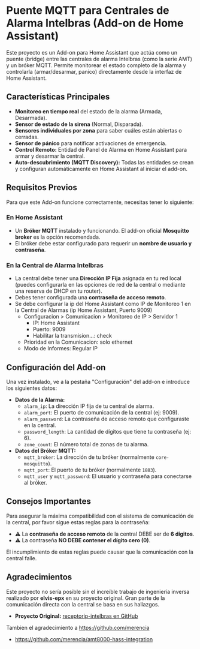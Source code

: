 # Puente MQTT para Centrales de Alarma Intelbras (Add-on de Home Assistant)

Este proyecto es un Add-on para Home Assistant que actúa como un puente (bridge) entre las centrales de alarma Intelbras (como la serie AMT) y un bróker MQTT. Permite monitorear el estado completo de la alarma y controlarla (armar/desarmar, panico) directamente desde la interfaz de Home Assistant.

## Características Principales

* **Monitoreo en tiempo real** del estado de la alarma (Armada, Desarmada).
* **Sensor de estado de la sirena** (Normal, Disparada).
* **Sensores individuales por zona** para saber cuáles están abiertas o cerradas.
* **Sensor de pánico** para notificar activaciones de emergencia.
* **Control Remoto:** Entidad de Panel de Alarma en Home Assistant para armar y desarmar la central.
* **Auto-descubrimiento (MQTT Discovery):** Todas las entidades se crean y configuran automáticamente en Home Assistant al iniciar el add-on.

## Requisitos Previos

Para que este Add-on funcione correctamente, necesitas tener lo siguiente:

### En Home Assistant
* Un **Bróker MQTT** instalado y funcionando. El add-on oficial **Mosquitto broker** es la opción recomendada.
* El bróker debe estar configurado para requerir un **nombre de usuario y contraseña**.

### En la Central de Alarma Intelbras
* La central debe tener una **Dirección IP Fija** asignada en tu red local (puedes configurarla en las opciones de red de la central o mediante una reserva de DHCP en tu router).
* Debes tener configurada una **contraseña de acceso remoto**.
* Se debe configurar la ip del Home Assistant como IP de Monitoreo 1 en la Central de Alarmas (ip Home Assistant, Puerto 9009)
  * Configuracion > Comunicacion > Monitoreo de IP > Servidor 1
    * IP: Home Assistant
    * Puerto: 9009
    * Habilitar la transmision...: check
  * Prioridad en la Comunicacion: solo ethernet
  * Modo de Informes: Regular IP  

## Configuración del Add-on

Una vez instalado, ve a la pestaña "Configuración" del add-on e introduce los siguientes datos:

* **Datos de la Alarma:**
    * `alarm_ip`: La dirección IP fija de tu central de alarma.
    * `alarm_port`: El puerto de comunicación de la central (ej: 9009).
    * `alarm_password`: La contraseña de acceso remoto que configuraste en la central.
    * `password_length`: La cantidad de dígitos que tiene tu contraseña (ej: 6).
    * `zone_count`: El número total de zonas de tu alarma.
* **Datos del Bróker MQTT:**
    * `mqtt_broker`: La dirección de tu bróker (normalmente `core-mosquitto`).
    * `mqtt_port`: El puerto de tu bróker (normalmente `1883`).
    * `mqtt_user` y `mqtt_password`: El usuario y contraseña para conectarse al bróker.

## Consejos Importantes

Para asegurar la máxima compatibilidad con el sistema de comunicación de la central, por favor sigue estas reglas para la contraseña:

* :warning: La **contraseña de acceso remoto** de la central DEBE ser de **6 dígitos**.
* :warning: La contraseña **NO DEBE contener el dígito cero (0)**.

El incumplimiento de estas reglas puede causar que la comunicación con la central falle.

## Agradecimientos

Este proyecto no sería posible sin el increíble trabajo de ingeniería inversa realizado por **elvis-epx** en su proyecto original. Gran parte de la comunicación directa con la central se basa en sus hallazgos.

* **Proyecto Original:** [receptorip-intelbras en GitHub](https://github.com/elvis-epx/alarme-intelbras)

Tambien el agradecimiento a https://github.com/merencia
* https://github.com/merencia/amt8000-hass-integration
